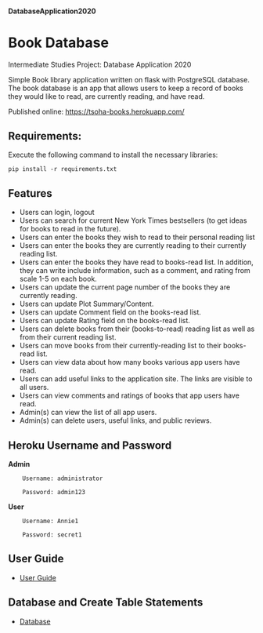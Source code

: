#### DatabaseApplication2020
# Book Database
Intermediate Studies Project: Database Application 2020

Simple Book library application written on flask with PostgreSQL database.
The book database is an app that allows users to keep a record of books they would like to read, are currently reading, and have read. 

Published online: 
https://tsoha-books.herokuapp.com/

## Requirements:

Execute the following command to install the necessary libraries:<br />

`pip install -r requirements.txt`

## Features
* Users can login, logout 
* Users can search for current New York Times bestsellers (to get ideas for books to read in the future).
* Users can enter the books they wish to read to their personal reading list
* Users can enter the books they are currently reading to their currently reading list.
* Users can enter the books they have read to books-read list. In addition, they can write include information, such as a comment,
  and rating from scale 1-5 on each book.
* Users can update the current page number of the books they are currently reading.
* Users can update Plot Summary/Content.
* Users can update Comment field on the books-read list.
* Users can update Rating field on the books-read list.
* Users can delete books from their (books-to-read) reading list as well as from their current reading list.
* Users can move books from their currently-reading list to their books-read list.
* Users can view data about how many books various app users have read.
* Users can add useful links to the application site. The links are visible to all users.
* Users can view comments and ratings of books that app users have read.
* Admin(s) can view the list of all app users.
* Admin(s) can delete users, useful links, and public reviews. 
  

## Heroku Username and Password

**Admin**

        Username: administrator

        Password: admin123

**User**

        Username: Annie1

        Password: secret1
        
## User Guide

- [User Guide](https://github.com/sainioan/DatabaseApplication2020/blob/master/documentation/user_guide.md)

## Database and Create Table Statements 
- [Database](https://github.com/sainioan/DatabaseApplication2020/blob/master/database_%26_create_table_statements.md)

